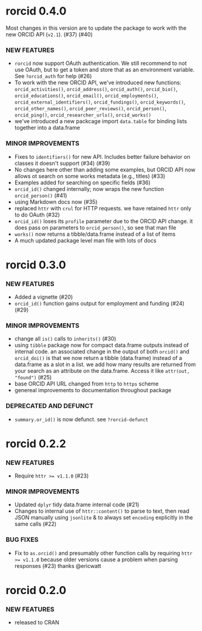 rorcid 0.4.0
============

Most changes in this version are to update the package to work with the new ORCID API (`v2.1`). (#37) (#40)

### NEW FEATURES

* `rorcid` now support OAuth authentication. We still recommend to not use OAuth, but to get a token and store that as an environment variable. See `?orcid_auth` for help (#26)
* To work with the new ORCID API, we've introduced new functions: `orcid_activities()`, `orcid_address()`, `orcid_auth()`, `orcid_bio()`, `orcid_educations()`, `orcid_email()`, `orcid_employments()`, `orcid_external_identifiers()`, `orcid_fundings()`, `orcid_keywords()`, `orcid_other_names()`, `orcid_peer_reviews()`, `orcid_person()`, `orcid_ping()`, `orcid_researcher_urls()`, `orcid_works()`
* we've introduced a new packcage import `data.table` for binding lists together into a data.frame

### MINOR IMPROVEMENTS

* Fixes to `identifiers()` for new API. Includes better failure behavior on classes it doesn't support (#34) (#39)
* No changes here other than adding some examples, but ORCID API now allows ot search on some works metadata (e.g., titles) (#33)
* Examples added for searching on specific fields (#36)
* `orcid_id()` changed internally; now wraps the new function `orcid_person()` (#41)
* using Markdown docs now (#35)
* replaced `httr` with `crul` for HTTP requests. we have retained `httr` only to do OAuth (#32)
* `orcid_id()` loses its `profile` parameter due to the ORCID API change. it does pass on parameters to `orcid_person()`, so see that man file
* `works()` now returns a tibble/data.frame instead of a list of items
* A much updated package level man file with lots of docs


rorcid 0.3.0
============

### NEW FEATURES

* Added a vignette (#20)
* `orcid_id()` function gains output for employment and funding (#24) (#29)

### MINOR IMPROVEMENTS

* change all `is()` calls to `inherits()` (#30)
* using `tibble` package now for compact data.frame outputs instead
of internal code. an associated change in the output of both `orcid()`
and `orcid_doi()` is that we now return a tibble (data.frame) instead of
a data.frame as a slot in a list. we add how many results are returned from 
your search as an attribute on the data.frame. Access it like 
`attr(out, "found")` (#25)
* base ORCID API URL changed from `http` to `https` scheme
* genereal improvements to documentation throughout package

### DEPRECATED AND DEFUNCT

* `summary.or_id()` is now defunct. see `?rorcid-defunct`


rorcid 0.2.2
============

### NEW FEATURES

* Require `httr >= v1.1.0` (#23)

### MINOR IMPROVEMENTS

* Updated `dplyr` tidy data.frame internal code (#21)
* Changes to internal use of `httr::content()` to parse to text, then read JSON
manually using `jsonlite` & to always set `encoding` explicitly in the same calls (#22)

### BUG FIXES

* Fix to `as.orcid()` and presumably other function calls by requiring
`httr >= v1.1.0` because older versions cause a problem when parsing
responses (#23) thanks @ericwatt


rorcid 0.2.0
============

### NEW FEATURES

* released to CRAN
